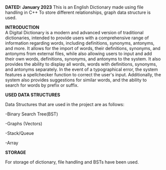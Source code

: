 **DATED: January 2023**
This is an English Dictionary made using file handling in C++
To store different relationships, graph data structure is used.

**INTRODUCTION**  
A Digital Dictionary is a modern and advanced version of traditional dictionaries, intended to 
provide users with a comprehensive range of information regarding words, including definitions, 
synonyms, antonyms, and more. It allows for the import of words, their definitions, synonyms, 
and antonyms from external files, while also allowing users to input and add their own words, 
definitions, synonyms, and antonyms to the system. It also provides the ability to display all 
words, words with definitions, synonyms, and antonyms separately. In the event of a 
typographical error, the system features a spellchecker function to correct the user's input. 
Additionally, the system also provides suggestions for similar words, and the ability to search for 
words by prefix or suffix.

**USED DATA STRUCTURES**

Data Structures that are used in the project are as follows:

-Binary Search Tree(BST)

-Graphs (Vectors)

-Stack/Queue 

-Array 

**STORAGE** 

For storage of dictionary, file handling and BSTs have been used.


